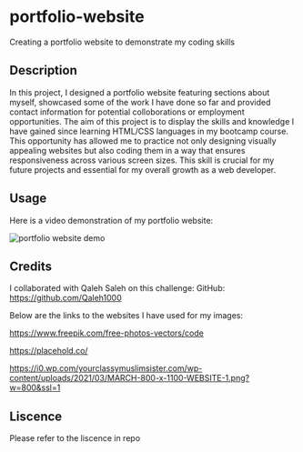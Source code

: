 # portfolio-website

Creating a portfolio website to demonstrate my coding skills

## Description

In this project, I designed a portfolio website featuring sections about myself, showcased some of the work I have done so far and provided contact information for potential colloborations or employment opportunities. The aim of this project is to display the skills and knowledge I have gained since learning HTML/CSS languages in my bootcamp course. This opportunity has allowed me to practice not only designing visually appealing websites but also coding them in a way that ensures responsiveness across various screen sizes. This skill is crucial for my future projects and essential for my overall growth as a web developer.

## Usage

Here is a video demonstration of my portfolio website:

![portfolio website demo](./starter/images/Portfolio%20Website%20Screen%20Recording%20.gif)

## Credits

I collaborated with Qaleh Saleh on this challenge:
GitHub: https://github.com/Qaleh1000

Below are the links to the websites I have used for my images:

https://www.freepik.com/free-photos-vectors/code

https://placehold.co/

https://i0.wp.com/yourclassymuslimsister.com/wp-content/uploads/2021/03/MARCH-800-x-1100-WEBSITE-1.png?w=800&ssl=1

## Liscence

Please refer to the liscence in repo
